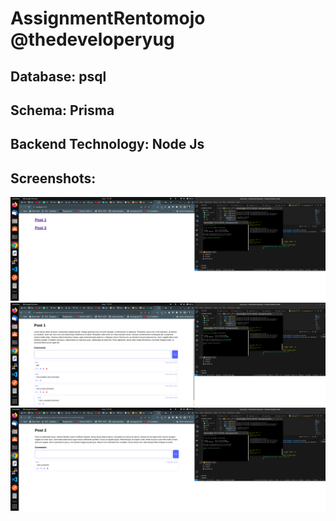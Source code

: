 # AssignmentRentomojo @thedeveloperyug

## Database: psql
## Schema: Prisma
## Backend Technology: Node Js
## Screenshots:
<img src="/ss11.png"></img>
<img src="/ss12.png"></img>
<img src="/ss13.png"></img>

